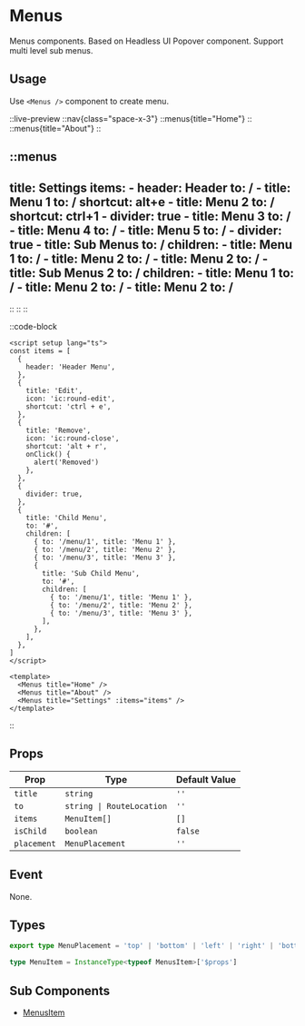 # Menus

Menus components. Based on Headless UI Popover component. Support multi level sub menus.

## Usage

Use `<Menus />` component to create menu.

::live-preview
  ::nav{class="space-x-3"}
  ::menus{title="Home"}
  ::
  ::menus{title="About"}
  ::

  ::menus
  ---
  title: Settings
  items:
    - header: Header
      to: /
    - title: Menu 1
      to: /
      shortcut: alt+e
    - title: Menu 2
      to: /
      shortcut: ctrl+1
    - divider: true
    - title: Menu 3
      to: /
    - title: Menu 4
      to: /
    - title: Menu 5
      to: /
    - divider: true
    - title: Sub Menus
      to: /
      children:
        - title: Menu 1
          to: /
        - title: Menu 2
          to: /
        - title: Menu 2
          to: /
        - title: Sub Menus 2
          to: /
          children:
            - title: Menu 1
              to: /
            - title: Menu 2
              to: /
            - title: Menu 2
              to: /
  ---
  ::
  ::
::

::code-block
```vue
<script setup lang="ts">
const items = [
  {
    header: 'Header Menu',
  },
  {
    title: 'Edit',
    icon: 'ic:round-edit',
    shortcut: 'ctrl + e',
  },
  {
    title: 'Remove',
    icon: 'ic:round-close',
    shortcut: 'alt + r',
    onClick() {
      alert('Removed')
    },
  },
  {
    divider: true,
  },
  {
    title: 'Child Menu',
    to: '#',
    children: [
      { to: '/menu/1', title: 'Menu 1' },
      { to: '/menu/2', title: 'Menu 2' },
      { to: '/menu/3', title: 'Menu 3' },
      {
        title: 'Sub Child Menu',
        to: '#',
        children: [
          { to: '/menu/1', title: 'Menu 1' },
          { to: '/menu/2', title: 'Menu 2' },
          { to: '/menu/3', title: 'Menu 3' },
        ],
      },
    ],
  },
]
</script>

<template>
  <Menus title="Home" />
  <Menus title="About" />
  <Menus title="Settings" :items="items" />
</template>
```
::

## Props

| Prop        | Type                      | Default Value |
| ----------- | ------------------------- | ------------- |
| `title`     | `string`                  | `''`          |
| `to`        | `string \| RouteLocation` | `''`          |
| `items`     | `MenuItem[]`              | `[]`          |
| `isChild`   | `boolean`                 | `false`       |
| `placement` | `MenuPlacement`           | `''`          |

## Event

None.

## Types

```ts
export type MenuPlacement = 'top' | 'bottom' | 'left' | 'right' | 'bottom-right' | 'right-child'

type MenuItem = InstanceType<typeof MenusItem>['$props']
```

## Sub Components

- [MenusItem](/components/menus-item)


